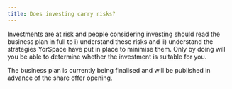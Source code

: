 ```yaml
---
title: Does investing carry risks?
---
```

Investments are at risk and people considering investing should read the business plan in full to i) understand these risks and ii) understand the strategies YorSpace have put in place to minimise them.
Only by doing will you be able to determine whether the investment is suitable for you.

The business plan is currently being finalised and will be published in advance of the share offer opening.
